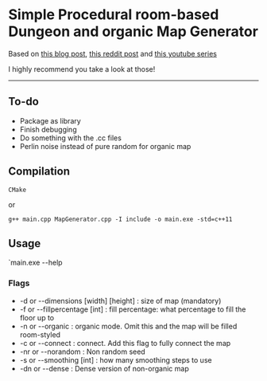 # Simple Procedural room-based Dungeon and organic Map Generator

Based on [this blog post](https://www.gamasutra.com/blogs/AAdonaac/20150903/252889/Procedural_Dungeon_Generation_Algorithm.php), [this reddit post](https://www.reddit.com/r/gamedev/comments/1dlwc4/procedural_dungeon_generation_algorithm_explained/) and [this youtube series](https://www.youtube.com/watch?v=eJEpeUH1EMg)

I highly recommend you take a look at those!

---------------------

## To-do
* Package as library
* Finish debugging
* Do something with the .cc files
* Perlin noise instead of pure random for organic map

## Compilation

`CMake`

or

`g++ main.cpp MapGenerator.cpp -I include -o main.exe -std=c++11`

## Usage

`main.exe --help

### Flags
* -d or --dimensions [width] [height] : size of map (mandatory)
* -f or --fillpercentage [int] : fill percentage: what percentage to fill the floor up to
* -n or --organic : organic mode. Omit this and the map will be filled room-styled
* -c or --connect : connect. Add this flag to fully connect the map
* -nr or --norandom : Non random seed
* -s or --smoothing [int] : how many smoothing steps to use
* -dn or --dense : Dense version of non-organic map